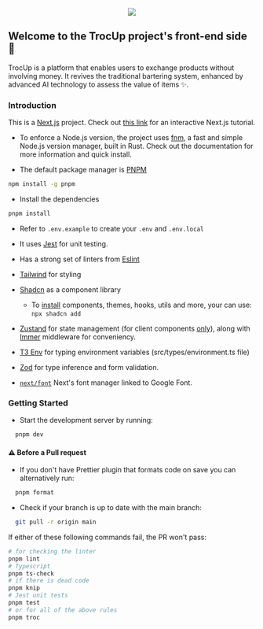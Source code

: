 <p align="center"><img src="https://res.cloudinary.com/etnaassets/image/upload/v1723194835/Fichier_31_3x_qbogmr.png"/></p>

## Welcome to the TrocUp project's front-end side 👋

TrocUp is a platform that enables users to exchange products without involving money. It revives the traditional bartering system, enhanced by advanced AI technology to assess the value of items ✨.

### Introduction

This is a [Next.js](https://nextjs.org/docs) project.
Check out [this link](https://nextjs.org/learn) for an interactive Next.js tutorial.

-   To enforce a Node.js version, the project uses [fnm](https://github.com/Schniz/fnm), a fast and simple Node.js version manager, built in Rust. Check out the documentation for more information and quick install.

-   The default package manager is [PNPM](https://pnpm.io/installation)

```bash
npm install -g pnpm
```

-   Install the dependencies

```bash
pnpm install
```

-   Refer to `.env.example` to create your `.env` and `.env.local`

-   It uses [Jest](https://jestjs.io/) for unit testing.
-   Has a strong set of linters from [Eslint](https://eslint.org/docs/latest/)
-   [Tailwind](https://tailwindcss.com/) for styling
-   [Shadcn](https://ui.shadcn.com/) as a component library
    -   To [install](https://ui.shadcn.com/docs/changelog?ck_subscriber_id=2472719707#199:%20shadcn,%20Next.js,%20TanStack,%20Remix,%20MDX,%20Astro,%20Storybook,%20@svg-use,%20MSW,%20RAG,%20RN-WebGPU,%20React-Three-Fiber,%20Re.Pack,%20Super%20Apps,%20RN-macOS,%20EAS,%20Node.jx,%20Stage%202.7,%20AggregateError,%20Style-Observer...%20-%2014908011) components, themes, hooks, utils and more, your can use: `npx shadcn add`
-   [Zustand](https://zustand-demo.pmnd.rs/) for state management (for client components [only](https://github.com/pmndrs/zustand/discussions/2200)), along with [Immer](https://docs.pmnd.rs/zustand/integrations/immer-middleware) middleware for conveniency.
-   [T3 Env](https://env.t3.gg/) for typing environment variables (src/types/environment.ts file)
-   [Zod](https://zod.dev/) for type inference and form validation.
-   [`next/font`](https://nextjs.org/docs/pages/building-your-application/optimizing/fonts#with-tailwind-css) Next's font manager linked to Google Font.

### Getting Started

-   Start the development server by running:

```bash
  pnpm dev
```

#### ⚠️ Before a Pull request

-   If you don't have Prettier plugin that formats code on save you can alternatively run:

```bash
  pnpm format
```

-   Check if your branch is up to date with the main branch:

```bash
  git pull -r origin main
```

If either of these following commands fail, the PR won't pass:

```bash
# for checking the linter
pnpm lint
# Typescript
pnpm ts-check
# if there is dead code
pnpm knip
# Jest unit tests
pnpm test
# or for all of the above rules
pnpm troc
```
